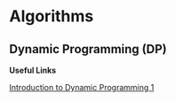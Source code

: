 # Algorithms

## Dynamic Programming (DP)

**Useful Links**

[Introduction to Dynamic Programming 1](https://www.hackerearth.com/practice/algorithms/dynamic-programming/introduction-to-dynamic-programming-1/tutorial/)
